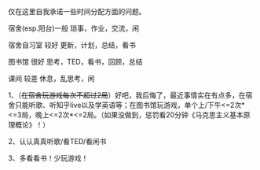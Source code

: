 仅在这里自我承诺一些时间分配方面的问题。



宿舍(esp.阳台)一般	琐事，作业，交流，闲

宿舍自习室	 较好	更新，计划，总结，看书

图书馆		 很好	思考，TED，看书，回顾，总结

课间		 较差	休息，乱思考，闲



1、（~~在宿舍玩游戏每次不超过2局~~）好吧，我后悔了，最近事情实在有点多，在宿舍只能听歌、听知乎live以及学英语等；在图书馆玩游戏，单个上/下午<=2次\*<=3局，晚上<=2次\*<=2局。（如果没做到，惩罚看20分钟《马克思主义基本原理概论》！）

2、认认真真听歌/看TED/看闲书

3、多看看书！少玩游戏！


